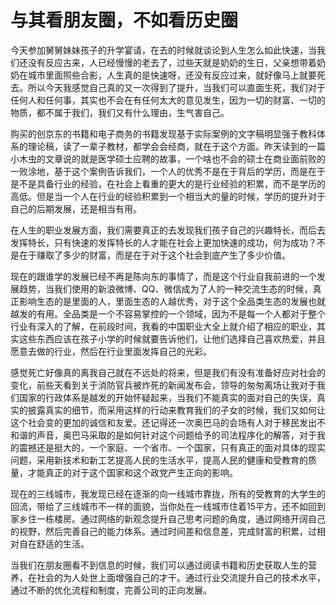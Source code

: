 # 与其看朋友圈，不如看历史圈

今天参加舅舅妹妹孩子的升学宴请，在去的时候就谈论到人生怎么如此快速，当我们还没有反应古来，人已经慢慢的老去了，过些天就是奶奶的生日，父亲想带着奶奶在城市里面照些合影，人生真的是快速呀，还没有反应过来，就好像马上就要死去。所以今天我感觉自己真的又一次得到了提升，当我们可以直面生死，我们对于任何人和任何事，其实也不会在有任何太大的意见发生，因为一切的财富、一切的物质，都不属于我们，我们又有什么理由，生气害自己。

购买的创京东的书籍和电子商务的书籍发现基于实际案例的文字稿明显强于教科体系的理论稿，读了一辈子教材，都学会会经商，就在于这个方面。昨天读到的一篇小木虫的文章说的就是医学硕士应聘的故事，一个啥也不会的硕士在商业面前败的一败涂地，基于这个案例告诉我们，一个人的优秀不是在于背后的学历，而是在于是不是具备行业的经验，在社会上看重的更大的是行业经验的积累，而不是学历的高低。但是当一个人在行业的经验积累到一个相当大的量的时候，学历的提升对于自己的后期发展，还是相当有用。

在人生的职业发展方面，我们需要真正的去发现我们孩子自己的兴趣特长，而后去发挥特长，只有快速的发挥特长的人才能在社会上更加快速的成功，何为成功？不是在于赚取了多少的财富，而是在于对于这个社会到底产生了多少价值。

现在的跟谁学的发展已经不再是陈向东的事情了，而是这个行业自我前进的一个发展趋势，当我们使用的新浪微博、QQ、微信成为了人的一种交流生态的时候，真正影响生态的是里面的人，里面生态的人越优秀，对于这个全品类生态的发展也就越发的有用。全品类是一个不容易掌控的一个领域，因为不是每一个人都对于整个行业有深入的了解，在前段时间，我看的中国职业大全上就介绍了相应的职业，其实这些东西应该在孩子小学的时候就要告诉他们，让他们选择自己喜欢热爱，并且愿意去做的行业，然后在行业里面发挥自己的光彩。

感觉死亡好像真的离我自己就在不远处的将来，但是我们有没有准备好应对社会的变化，前些天看到关于消防官兵被炸死的新闻发布会，领导的匆匆离场让我对于我们国家的行政体系是越发的开始怀疑起来，当我们不能真实的面对自己的失误，真实的披露真实的细节，而采用这样的行动来教育我们的子女的时候，我们又如何让这个社会变的更加的诚信和友爱。还记得还一次奥巴马的会场有人对于移民发出不和谐的声音，奥巴马采取的是如何针对这个问题给予的司法程序化的解答，对于我的震撼还是挺大的，一个家庭、一个省市、一个国家，只有真正的面对具体的现实问题，采用新技术和新工艺提高人民的生活水平，提高人民的健康和受教育的质量，才能真正的对于这个国家和这个政党产生正向的影响。

现在的三线城市，我发现已经在逐渐的向一线城市靠拢，所有的受教育的大学生的回流，带给了三线城市不一样的面貌，当你处在一线城市住着15平方，还不如回到家乡住一栋楼房。通过网络的新观念提升自己思考问题的角度，通过网络开阔自己的视野，然后完善自己的能力体系。通过时间差和信息差，完成财富的积累，过相对自在舒适的生活。

当我们在朋友圈看不到信息的时候，我们可以通过阅读书籍和历史获取人生的营养，在社会的为人处世上面增强自己的才干。通过行业交流提升自己的技术水平，通过不断的优化流程和制度，完善公司的正向发展。

